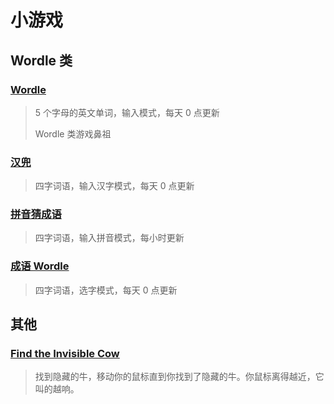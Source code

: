 # 小游戏

## Wordle 类

### [Wordle](https://www.nytimes.com/games/wordle/index.html)

> 5 个字母的英文单词，输入模式，每天 0 点更新
> 
> Wordle 类游戏鼻祖

### [汉兜](https://handle.antfu.me/)

> 四字词语，输入汉字模式，每天 0 点更新

### [拼音猜成语](https://pinyincaichengyu.com/)

> 四字词语，输入拼音模式，每小时更新

### [成语 Wordle](https://cheeaun.github.io/chengyu-wordle/)

> 四字词语，选字模式，每天 0 点更新

## 其他

### [Find the Invisible Cow](https://findtheinvisiblecow.com/)

> 找到隐藏的牛，移动你的鼠标直到你找到了隐藏的牛。你鼠标离得越近，它叫的越响。
